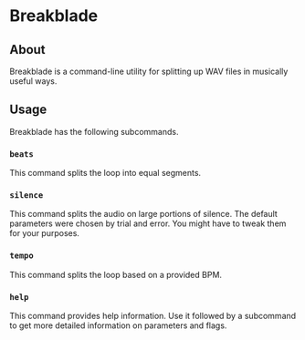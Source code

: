 # Breakblade

## About

Breakblade is a command-line utility for splitting up WAV files in musically useful ways.

## Usage

Breakblade has the following subcommands.

### `beats`

This command splits the loop into equal segments.

### `silence`

This command splits the audio on large portions of silence. The default parameters were chosen by trial
and error. You might have to tweak them for your purposes.

### `tempo`

This command splits the loop based on a provided BPM.

### `help`

This command provides help information. Use it followed by a subcommand to get more detailed information
on parameters and flags.